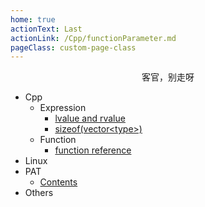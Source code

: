 ```yaml
---
home: true
actionText: Last
actionLink: /Cpp/functionParameter.md
pageClass: custom-page-class
---
```


<center>客官，别走呀</center>

* Cpp
  + Expression
    - [lvalue and rvalue](/Cpp/lvalueRvalue.md)
    - [sizeof(vector&lt;type&gt;)](/Cpp/sizeofVector.md)
  + Function
    - [function reference](/Cpp/functionParameter.md)
* Linux
* PAT
  + [Contents](/PAT/)
* Others